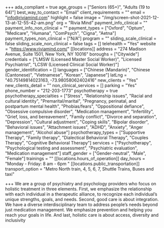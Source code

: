 +++
ada_compliant = true
age_groups = ["Seniors (65+)", "Adults (19 to 64)"]
best_way_to_contact = "Email"
client_requirements = ""
email = "info@riviamind.com"
highlight = false
image = "/img/screen-shot-2021-12-13-at-12-55-42-am.png"
org = "Rivia Mind"
payment_info_clinical = ""
payment_info_non_clinical = ""
payment_types = ["Oxford", "Optum", "Medicare", "Humana", "ComPsych", "Cigna", "Aetna"]
payment_types_non_clinical = ["N/A"]
program = ""
sliding_scale_clinical = false
sliding_scale_non_clinical = false
tags = []
telehealth = "Yes"
website = "https://www.riviamind.com/"
[[locations]]
address = "274 Madison Avenue, Suite 1501, New York, NY 10016"
boroughs = ["Citywide"]
credentials = ["LMSW (Licensed Master Social Worker)", "Licensed Psychiatrist", "LCSW (Licensed Clinical Social Worker)"]
gender_identification = []
languages = ["Chinese (Mandarin)", "Chinese (Cantonese)", "Vietnamese", "Korean", "Japanese"]
latLng = "40.75149814023163, -73.98058062402416"
new_clients = "Yes"
new_clients_detail = ""
non_clinical_services = []
parking = "Yes"
phone_number = "212-203-1773"
psychotherapy = true
psychotherapy_specialties = ["Stress", "Relationship issues", "Racial and cultural identity", "Premarital/marital", "Pregnancy, perinatal, and postpartum mental health", "Phobias/fears", "Oppositional defiance", "Obsessive compulsive disorder", "Medication management", "Infertility", "Grief, loss, and bereavement", "Family conflict", "Divorce and separation", "Depression", "Cultural adjustment", "Coping skills", "Bipolar disorder", "Behavioral issues", "Attachment issues", "ADHD", "Anxiety", "Anger management", "Alcohol abuse"]
psychotherapy_types = ["Supportive Therapy", "Family therapy", "Dialectical Behavioral Therapy", "Couples Therapy", "Cognitive Behavioral Therapy"]
services = ["Psychotherapy", "Psychological testing and assessment", "Psychiatric evaluation", "Medication management"]
staff_gender = ["Gender-neutral", "Male", "Female"]
trainings = ""
[[locations.hours_of_operation]]
day_hours = "Monday - Friday: 8 am - 6pm "
[[locations.public_transportation]]
transport_option = "Metro North train, 4, 5, 6, 7, Shuttle Trains, Buses and taxi"

+++
We are a group of psychiatry and psychology providers who focus on holistic treatment in three elements. First, we emphasize the relationship with each individual in a therapeutic alliance, to recognize each individual’s unique strengths, goals, and needs. Second, good care is about integration. We have a diverse interdisciplinary team to address people’s needs beyond just medication management. We emphasize prevention and helping you reach your goals in life. And last, holistic care is about access, diversity and inclusivity